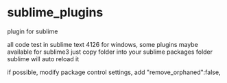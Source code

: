# sublime_plugins
plugin for sublime

all code test in sublime text 4126 for windows, some plugins maybe available for sublime3
just copy folder into your sublime packages folder sublime will auto reload it

if possible, modify package control settings, add "remove_orphaned":false,
